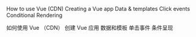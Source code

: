 How to use Vue (CDN)
Creating a Vue app
Data & templates
Click events
Conditional Rendering

如何使用 Vue （CDN）
创建 Vue 应用
数据和模板
单击事件
条件呈现

